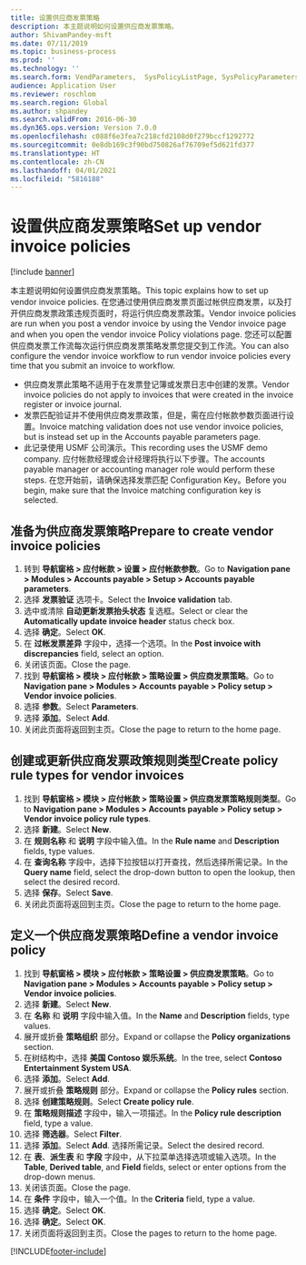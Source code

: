 ```yaml
---
title: 设置供应商发票策略
description: 本主题说明如何设置供应商发票策略。
author: ShivamPandey-msft
ms.date: 07/11/2019
ms.topic: business-process
ms.prod: ''
ms.technology: ''
ms.search.form: VendParameters,  SysPolicyListPage, SysPolicyParameters, SysPolicySourceDocumentRuleType, SysPolicy, SysPolicySourceDocumentRule, SysQueryForm, SysQueryTableLookUp, SysQueryPrefixLookUp, SysQueryFieldLookUp
audience: Application User
ms.reviewer: roschlom
ms.search.region: Global
ms.author: shpandey
ms.search.validFrom: 2016-06-30
ms.dyn365.ops.version: Version 7.0.0
ms.openlocfilehash: c088f6e3fea7c218cfd2108d0f279bccf1292772
ms.sourcegitcommit: 0e8db169c3f90bd750826af76709ef5d621fd377
ms.translationtype: HT
ms.contentlocale: zh-CN
ms.lasthandoff: 04/01/2021
ms.locfileid: "5816188"
---
```

# <a name="set-up-vendor-invoice-policies"></a><span data-ttu-id="dcfd9-103">设置供应商发票策略</span><span class="sxs-lookup"><span data-stu-id="dcfd9-103">Set up vendor invoice policies</span></span>

[!include [banner](../../includes/banner.md)]

<span data-ttu-id="dcfd9-104">本主题说明如何设置供应商发票策略。</span><span class="sxs-lookup"><span data-stu-id="dcfd9-104">This topic explains how to set up vendor invoice policies.</span></span> <span data-ttu-id="dcfd9-105">在您通过使用供应商发票页面过帐供应商发票，以及打开供应商发票政策违规页面时，将运行供应商发票政策。</span><span class="sxs-lookup"><span data-stu-id="dcfd9-105">Vendor invoice policies are run when you post a vendor invoice by using the Vendor invoice page and when you open the vendor invoice Policy violations page.</span></span> <span data-ttu-id="dcfd9-106">您还可以配置供应商发票工作流每次运行供应商发票策略发票您提交到工作流。</span><span class="sxs-lookup"><span data-stu-id="dcfd9-106">You can also configure the vendor invoice workflow to run vendor invoice policies every time that you submit an invoice to workflow.</span></span> 

- <span data-ttu-id="dcfd9-107">供应商发票此策略不适用于在发票登记簿或发票日志中创建的发票。</span><span class="sxs-lookup"><span data-stu-id="dcfd9-107">Vendor invoice policies do not apply to invoices that were created in the invoice register or invoice journal.</span></span>  
- <span data-ttu-id="dcfd9-108">发票匹配验证并不使用供应商发票政策，但是，需在应付帐款参数页面进行设置。</span><span class="sxs-lookup"><span data-stu-id="dcfd9-108">Invoice matching validation does not use vendor invoice policies, but is instead set up in the Accounts payable parameters page.</span></span>  
- <span data-ttu-id="dcfd9-109">此记录使用 USMF 公司演示。</span><span class="sxs-lookup"><span data-stu-id="dcfd9-109">This recording uses the USMF demo company.</span></span> <span data-ttu-id="dcfd9-110">应付帐款经理或会计经理将执行以下步骤。</span><span class="sxs-lookup"><span data-stu-id="dcfd9-110">The accounts payable manager or accounting manager role would perform these steps.</span></span> <span data-ttu-id="dcfd9-111">在您开始前，请确保选择发票匹配 Configuration Key。</span><span class="sxs-lookup"><span data-stu-id="dcfd9-111">Before you begin, make sure that the Invoice matching configuration key is selected.</span></span>


## <a name="prepare-to-create-vendor-invoice-policies"></a><span data-ttu-id="dcfd9-112">准备为供应商发票策略</span><span class="sxs-lookup"><span data-stu-id="dcfd9-112">Prepare to create vendor invoice policies</span></span>
1. <span data-ttu-id="dcfd9-113">转到 **导航窗格 > 应付帐款 > 设置 > 应付帐款参数**。</span><span class="sxs-lookup"><span data-stu-id="dcfd9-113">Go to **Navigation pane > Modules > Accounts payable > Setup > Accounts payable parameters**.</span></span>
2. <span data-ttu-id="dcfd9-114">选择 **发票验证** 选项卡。</span><span class="sxs-lookup"><span data-stu-id="dcfd9-114">Select the **Invoice validation** tab.</span></span>
3. <span data-ttu-id="dcfd9-115">选中或清除 **自动更新发票抬头状态** 复选框。</span><span class="sxs-lookup"><span data-stu-id="dcfd9-115">Select or clear the **Automatically update invoice header** status check box.</span></span>
4. <span data-ttu-id="dcfd9-116">选择 **确定**。</span><span class="sxs-lookup"><span data-stu-id="dcfd9-116">Select **OK**.</span></span>
5. <span data-ttu-id="dcfd9-117">在 **过帐发票差异** 字段中，选择一个选项。</span><span class="sxs-lookup"><span data-stu-id="dcfd9-117">In the **Post invoice with discrepancies** field, select an option.</span></span>
6. <span data-ttu-id="dcfd9-118">关闭该页面。</span><span class="sxs-lookup"><span data-stu-id="dcfd9-118">Close the page.</span></span>
7. <span data-ttu-id="dcfd9-119">找到 **导航窗格 > 模块 > 应付帐款 > 策略设置 > 供应商发票策略**。</span><span class="sxs-lookup"><span data-stu-id="dcfd9-119">Go to **Navigation pane > Modules > Accounts payable > Policy setup > Vendor invoice policies**.</span></span>
8. <span data-ttu-id="dcfd9-120">选择 **参数**。</span><span class="sxs-lookup"><span data-stu-id="dcfd9-120">Select **Parameters**.</span></span>
9. <span data-ttu-id="dcfd9-121">选择 **添加**。</span><span class="sxs-lookup"><span data-stu-id="dcfd9-121">Select **Add**.</span></span>
10. <span data-ttu-id="dcfd9-122">关闭此页面将返回到主页。</span><span class="sxs-lookup"><span data-stu-id="dcfd9-122">Close the page to return to the home page.</span></span>

## <a name="create-policy-rule-types-for-vendor-invoices"></a><span data-ttu-id="dcfd9-123">创建或更新供应商发票政策规则类型</span><span class="sxs-lookup"><span data-stu-id="dcfd9-123">Create policy rule types for vendor invoices</span></span>
1. <span data-ttu-id="dcfd9-124">找到 **导航窗格 > 模块 > 应付帐款 > 策略设置 > 供应商发票策略规则类型**。</span><span class="sxs-lookup"><span data-stu-id="dcfd9-124">Go to **Navigation pane > Modules > Accounts payable > Policy setup > Vendor invoice policy rule types**.</span></span>
2. <span data-ttu-id="dcfd9-125">选择 **新建**。</span><span class="sxs-lookup"><span data-stu-id="dcfd9-125">Select **New**.</span></span>
3. <span data-ttu-id="dcfd9-126">在 **规则名称** 和 **说明** 字段中输入值。</span><span class="sxs-lookup"><span data-stu-id="dcfd9-126">In the **Rule name** and **Description** fields, type values.</span></span>
4. <span data-ttu-id="dcfd9-127">在 **查询名称** 字段中，选择下拉按钮以打开查找，然后选择所需记录。</span><span class="sxs-lookup"><span data-stu-id="dcfd9-127">In the **Query name** field, select the drop-down button to open the lookup, then select the desired record.</span></span>
5. <span data-ttu-id="dcfd9-128">选择 **保存**。</span><span class="sxs-lookup"><span data-stu-id="dcfd9-128">Select **Save**.</span></span>
6. <span data-ttu-id="dcfd9-129">关闭此页面将返回到主页。</span><span class="sxs-lookup"><span data-stu-id="dcfd9-129">Close the page to return to the home page.</span></span>

## <a name="define-a-vendor-invoice-policy"></a><span data-ttu-id="dcfd9-130">定义一个供应商发票策略</span><span class="sxs-lookup"><span data-stu-id="dcfd9-130">Define a vendor invoice policy</span></span>
1. <span data-ttu-id="dcfd9-131">找到 **导航窗格 > 模块 > 应付帐款 > 策略设置 > 供应商发票策略**。</span><span class="sxs-lookup"><span data-stu-id="dcfd9-131">Go to **Navigation pane > Modules > Accounts payable > Policy setup > Vendor invoice policies**.</span></span>
2. <span data-ttu-id="dcfd9-132">选择 **新建**。</span><span class="sxs-lookup"><span data-stu-id="dcfd9-132">Select **New**.</span></span>
3. <span data-ttu-id="dcfd9-133">在 **名称** 和 **说明** 字段中输入值。</span><span class="sxs-lookup"><span data-stu-id="dcfd9-133">In the **Name** and **Description** fields, type values.</span></span>
4. <span data-ttu-id="dcfd9-134">展开或折叠 **策略组织** 部分。</span><span class="sxs-lookup"><span data-stu-id="dcfd9-134">Expand or collapse the **Policy organizations** section.</span></span>
5. <span data-ttu-id="dcfd9-135">在树结构中，选择 **美国 Contoso 娱乐系统**。</span><span class="sxs-lookup"><span data-stu-id="dcfd9-135">In the tree, select **Contoso Entertainment System USA**.</span></span>
6. <span data-ttu-id="dcfd9-136">选择 **添加**。</span><span class="sxs-lookup"><span data-stu-id="dcfd9-136">Select **Add**.</span></span>
7. <span data-ttu-id="dcfd9-137">展开或折叠 **策略规则** 部分。</span><span class="sxs-lookup"><span data-stu-id="dcfd9-137">Expand or collapse the **Policy rules** section.</span></span>
8. <span data-ttu-id="dcfd9-138">选择 **创建策略规则**。</span><span class="sxs-lookup"><span data-stu-id="dcfd9-138">Select **Create policy rule**.</span></span>
9. <span data-ttu-id="dcfd9-139">在 **策略规则描述** 字段中，输入一项描述。</span><span class="sxs-lookup"><span data-stu-id="dcfd9-139">In the **Policy rule description** field, type a value.</span></span>
10. <span data-ttu-id="dcfd9-140">选择 **筛选器**。</span><span class="sxs-lookup"><span data-stu-id="dcfd9-140">Select **Filter**.</span></span>
11. <span data-ttu-id="dcfd9-141">选择 **添加**。</span><span class="sxs-lookup"><span data-stu-id="dcfd9-141">Select **Add**.</span></span> <span data-ttu-id="dcfd9-142">选择所需记录。</span><span class="sxs-lookup"><span data-stu-id="dcfd9-142">Select the desired record.</span></span>
12. <span data-ttu-id="dcfd9-143">在 **表**、**派生表** 和 **字段** 字段中，从下拉菜单选择选项或输入选项。</span><span class="sxs-lookup"><span data-stu-id="dcfd9-143">In the **Table**, **Derived table**, and **Field** fields, select or enter options from the drop-down menus.</span></span>
13. <span data-ttu-id="dcfd9-144">关闭该页面。</span><span class="sxs-lookup"><span data-stu-id="dcfd9-144">Close the page.</span></span>
14. <span data-ttu-id="dcfd9-145">在 **条件** 字段中，输入一个值。</span><span class="sxs-lookup"><span data-stu-id="dcfd9-145">In the **Criteria** field, type a value.</span></span>
15. <span data-ttu-id="dcfd9-146">选择 **确定**。</span><span class="sxs-lookup"><span data-stu-id="dcfd9-146">Select **OK**.</span></span>
16. <span data-ttu-id="dcfd9-147">选择 **确定**。</span><span class="sxs-lookup"><span data-stu-id="dcfd9-147">Select **OK**.</span></span>
17. <span data-ttu-id="dcfd9-148">关闭页面将返回到主页。</span><span class="sxs-lookup"><span data-stu-id="dcfd9-148">Close the pages to return to the home page.</span></span>



[!INCLUDE[footer-include](../../../includes/footer-banner.md)]